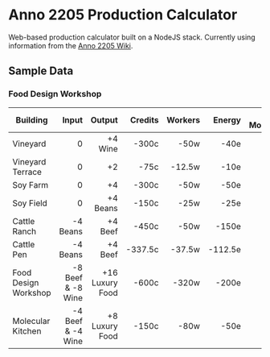 # Anno 2205 Production Calculator

Web-based production calculator built on a NodeJS stack. Currently using information from the [Anno 2205 Wiki](http://anno2205.wikia.com/wiki/).


## Sample Data

### Food Design Workshop

| Building | Input | Output | Credits | Workers | Energy | Max Modules |
|----------|------:|-------:|--------:|--------:|-------:|------------:|
| Vineyard |0 | +4 Wine | -300c | -50w | -40e | N/A |
| Vineyard Terrace | 0 | +2 | -75c | -12.5w | -10e | 4 |
| Soy Farm | 0 | +4 | -300c | -50w | -50e | N/A |
| Soy Field | 0 | +4 Beans | -150c | -25w | -25e | 4 |
| Cattle Ranch | -4 Beans | +4 Beef | -450c | -50w | -150e | N/A |
| Cattle Pen | -4 Beans | +4 Beef | -337.5c | -37.5w | -112.5e | 4 |
| Food Design Workshop | -8 Beef & -8 Wine | +16 Luxury Food | -600c | -320w | -200e | N/A |
| Molecular Kitchen | -4 Beef & -4 Wine | +8 Luxury Food  | -150c | -80w  | -50e | 4 |